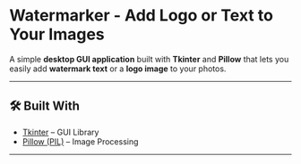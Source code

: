 # Watermarker - Add Logo or Text to Your Images

A simple **desktop GUI application** built with **Tkinter** and **Pillow** that lets you easily add **watermark text** or a **logo image** to your photos.

---

## 🛠️ Built With
- [Tkinter](https://docs.python.org/3/library/tkinter.html) – GUI Library
- [Pillow (PIL)](https://pillow.readthedocs.io/en/stable/) – Image Processing

---

